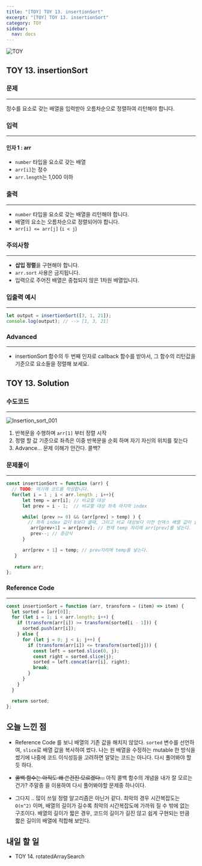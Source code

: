 ```yaml
---
title: "[TOY] TOY 13. insertionSort"
excerpt: "[TOY] TOY 13. insertionSort"
category: TOY
sidebar:
  nav: docs
---
```


![TOY](https://user-images.githubusercontent.com/83164003/131701318-f0ff36c4-1fcc-4f21-b978-18a9d8ec3386.jpg)
## TOY 13. insertionSort
### 문제
---
정수를 요소로 갖는 배열을 입력받아 오름차순으로 정렬하여 리턴해야 합니다.



### 입력
---
#### 인자 1 : arr
- `number` 타입을 요소로 갖는 배열
- `arr[i]`는 정수
- `arr.length`는 1,000 이하

### 출력
---
- `number` 타입을 요소로 갖는 배열을 리턴해야 합니다.
- 배열의 요소는 오름차순으로 정렬되어야 합니다.
- `arr[i] <= arr[j]` (`i < j`)

### 주의사항
---
- **삽입 정렬**을 구현해야 합니다.
- `arr.sort` 사용은 금지됩니다.
- 입력으로 주어진 배열은 중첩되지 않은 1차원 배열입니다.

### 입출력 예시
---
```javascript
let output = insertionSort([3, 1, 21]);
console.log(output); // --> [1, 3, 21]
```

### Advanced
---

- insertionSort 함수의 두 번째 인자로 callback 함수를 받아서, 그 함수의 리턴값을 기준으로 요소들을 정렬해 보세요.

## TOY 13. Solution
### 수도코드
---
![Insertion_sort_001](https://user-images.githubusercontent.com/83164003/132718182-d4134d7b-c117-4e4a-af8b-0b4cf3fdb908.png)

1. 반복문을 수행하며 `arr[1]` 부터 정렬 시작
2. 정렬 할 값 기준으로 좌측은 이중 반복문을 순회 하며 자기 자신의 위치를 찾는다
3. Advance... 문제 이해가 안간다. 콜백?  

### 문제풀이
---
```javascript 
const insertionSort = function (arr) {
  // TODO: 여기에 코드를 작성합니다.
  for(let i = 1 ; i < arr.length ; i++){ 
      let temp = arr[i]; // 비교할 대상
      let prev = i - 1;  // 비교할 대상 좌측 마지막 index

      while( (prev >= 0) && (arr[prev] > temp) ) {   
        // 좌측 index 값이 0보다 클때, 그리고 비교 대상보다 이전 인덱스 배열 값이 클때 반복문 수행
         arr[prev+1] = arr[prev]; // 현재 temp 자리에 arr[prev]를 넣는다.
         prev--; // 증감식
      }

      arr[prev + 1] = temp; // prev자리에 temp를 넣는다.
   }
   
   return arr;
};
```
### Reference Code
---
```javascript
const insertionSort = function (arr, transform = (item) => item) {
  let sorted = [arr[0]];
  for (let i = 1; i < arr.length; i++) {
    if (transform(arr[i]) >= transform(sorted[i - 1])) {
      sorted.push(arr[i]);
    } else {
      for (let j = 0; j < i; j++) {
        if (transform(arr[i]) <= transform(sorted[j])) {
          const left = sorted.slice(0, j);
          const right = sorted.slice(j);
          sorted = left.concat(arr[i], right);
          break;
        }
      }
    }
  }

  return sorted;
};
```
## 오늘 느낀 점
- Reference Code 를 보니 배열의 기존 값을 해치지 않았다. `sorted` 변수를 선언하여, `slice`로 배열 값을 복사하여 썼다.  나는 원 배열을 수정하는 mutable 한 방식을 썼기에 나중에 코드 이식성등을 고려하면 알맞는 코드는 아니다. 다시 풀어봐야 할 듯 하다.

- ~~콜백 함수는 아직도 왜 쓴건진 모르겠다...~~ 아직 콜백 함수의 개념을 내가 잘 모르는건가? 주말중 을 이용하여 다시 풀어봐야할 문제중 하나이다.
- 그다지 .. 많이 쓰일 정렬 알고리즘은 아닌거 같다. 최악의 경우 시간복잡도는 `O(n^2)` 이며, 배열의 길이가 길수록 최악의 시간복잡도에 가까워 질 수 밖에 없는 구조이다. 배열의 길이가 짧은 경우, 코드의 길이가 길진 않고 쉽게 구현되는 만큼 짧은 길이의 배열에 적합해 보인다.
	
	
## 내일 할 일
- TOY 14. rotatedArraySearch
